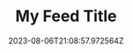 ---
title: "My Feed Title"
category: "IndieWeb & Personal Blogs"
site_url: https://www.jeremycherfas.net/blog
feed_url: https://www.jeremycherfas.net/blog.rss
date: 2023-08-06T21:08:57.972564Z
domain: www.jeremycherfas.net

---